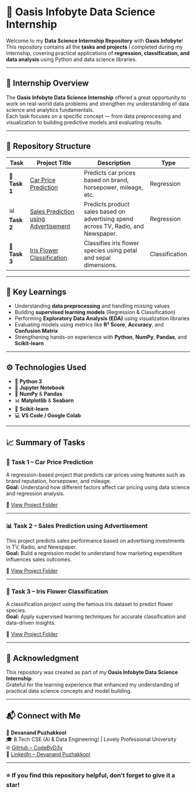 # 🤖 Oasis Infobyte Data Science Internship

Welcome to my **Data Science Internship Repository** with **Oasis Infobyte**!  
This repository contains all the **tasks and projects** I completed during my internship, covering practical applications of **regression, classification, and data analysis** using Python and data science libraries.

---

## 🚀 Internship Overview

The **Oasis Infobyte Data Science Internship** offered a great opportunity to work on real-world data problems and strengthen my understanding of data science and analytics fundamentals.  
Each task focuses on a specific concept — from data preprocessing and visualization to building predictive models and evaluating results.

---

## 📂 Repository Structure

| Task | Project Title | Description | Type |
|------|----------------|-------------|------|
| 🧩 **Task 1** | [Car Price Prediction](./Car%20Sales) | Predicts car prices based on brand, horsepower, mileage, etc. | Regression |
| 📊 **Task 2** | [Sales Prediction using Advertisement](./Sales%20Prediction%20using%20Advertising%20Data) | Predicts product sales based on advertising spend across TV, Radio, and Newspaper. | Regression |
| 🌸 **Task 3** | [Iris Flower Classification](./Iris%20Classification) | Classifies iris flower species using petal and sepal dimensions. | Classification |

---

## 🧠 Key Learnings

- Understanding **data preprocessing** and handling missing values  
- Building **supervised learning models** (Regression & Classification)  
- Performing **Exploratory Data Analysis (EDA)** using visualization libraries  
- Evaluating models using metrics like **R² Score**, **Accuracy**, and **Confusion Matrix**  
- Strengthening hands-on experience with **Python**, **NumPy**, **Pandas**, and **Scikit-learn**

---

## ⚙️ Technologies Used

- 🐍 **Python 3**  
- 📘 **Jupyter Notebook**  
- 🧮 **NumPy** & **Pandas**  
- 📊 **Matplotlib** & **Seaborn**  
- 🤖 **Scikit-learn**  
- 💻 **VS Code / Google Colab**

---

## 📈 Summary of Tasks

### 🧩 Task 1 – Car Price Prediction
A regression-based project that predicts car prices using features such as brand reputation, horsepower, and mileage.  
**Goal:** Understand how different factors affect car pricing using data science and regression analysis.

🔗 [View Project Folder](./Car%20Sales)

---

### 📊 Task 2 – Sales Prediction using Advertisement
This project predicts sales performance based on advertising investments in TV, Radio, and Newspaper.  
**Goal:** Build a regression model to understand how marketing expenditure influences sales outcomes.

🔗 [View Project Folder](./Sales%20Prediction%20using%20Advertising%20Data)

---

### 🌸 Task 3 – Iris Flower Classification
A classification project using the famous Iris dataset to predict flower species.  
**Goal:** Apply supervised learning techniques for accurate classification and data-driven insights.

🔗 [View Project Folder](./Iris%20Classification)

---

## 🙌 Acknowledgment

This repository was created as part of my **Oasis Infobyte Data Science Internship**.  
Grateful for the learning experience that enhanced my understanding of practical data science concepts and model building.

---

## 📬 Connect with Me

💼 **Devanand Puzhakkool**  
🎓 B.Tech CSE (AI & Data Engineering) | Lovely Professional University  
🌐 [GitHub – CodeByD3v](https://github.com/CodeByD3v)  
💬 [LinkedIn – Devanand Puzhakkool](https://www.linkedin.com/in/devanand-puzhakkool)

---

### ⭐ If you find this repository helpful, don’t forget to give it a star!
